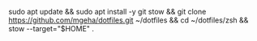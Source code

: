 sudo apt update && sudo apt install -y git stow && git clone https://github.com/mgeha/dotfiles.git ~/dotfiles && cd ~/dotfiles/zsh && stow --target="$HOME" .

